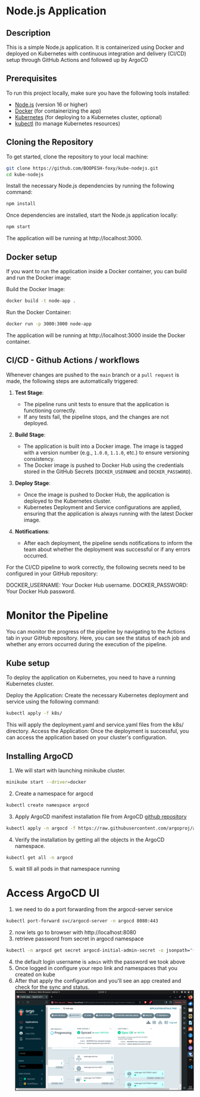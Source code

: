 # Node.js Application

## Description

This is a simple Node.js application. It is containerized using Docker and deployed on Kubernetes with continuous integration and delivery (CI/CD) setup through GitHub Actions and followed up by ArgoCD

## Prerequisites

To run this project locally, make sure you have the following tools installed:

- [Node.js](https://nodejs.org/) (version 16 or higher)
- [Docker](https://www.docker.com/get-started) (for containerizing the app)
- [Kubernetes](https://kubernetes.io/docs/setup/) (for deploying to a Kubernetes cluster, optional)
- [kubectl](https://kubernetes.io/docs/tasks/tools/install-kubectl/) (to manage Kubernetes resources)

## Cloning the Repository

To get started, clone the repository to your local machine:

```bash
git clone https://github.com/BOOPESH-foxy/kube-nodejs.git
cd kube-nodejs
```
Install the necessary Node.js dependencies by running the following command:
```bash
npm install
```
Once dependencies are installed, start the Node.js application locally:
```bash
npm start
```
The application will be running at http://localhost:3000.
## Docker setup
If you want to run the application inside a Docker container, you can build and run the Docker image:

Build the Docker Image:
```bash
docker build -t node-app .
```
Run the Docker Container:
```bash
docker run -p 3000:3000 node-app
```
The application will be running at http://localhost:3000 inside the Docker container.

## CI/CD - Github Actions / workflows
Whenever changes are pushed to the `main` branch or a `pull request` is made, the following steps are automatically triggered:

1. **Test Stage**:
   - The pipeline runs unit tests to ensure that the application is functioning correctly.
   - If any tests fail, the pipeline stops, and the changes are not deployed.

2. **Build Stage**:
   - The application is built into a Docker image. The image is tagged with a version number (e.g., `1.0.0`, `1.1.0`, etc.) to ensure versioning     
     consistency.
   - The Docker image is pushed to Docker Hub using the credentials stored in the GitHub Secrets (`DOCKER_USERNAME` and `DOCKER_PASSWORD`).

3. **Deploy Stage**:
   - Once the image is pushed to Docker Hub, the application is deployed to the Kubernetes cluster.
   - Kubernetes Deployment and Service configurations are applied, ensuring that the application is always running with the latest Docker image.

4. **Notifications**:
   - After each deployment, the pipeline sends notifications to inform the team about whether the deployment was successful or if any errors occurred.


For the CI/CD pipeline to work correctly, 
the following secrets need to be configured in your GitHub repository:

DOCKER_USERNAME: Your Docker Hub username.
DOCKER_PASSWORD: Your Docker Hub password.
# Monitor the Pipeline
You can monitor the progress of the pipeline by navigating to the Actions tab in your GitHub repository. Here, you can see the status of each job and whether any errors occurred during the execution of the pipeline.


## Kube setup
To deploy the application on Kubernetes, you need to have a running Kubernetes cluster.

Deploy the Application: Create the necessary Kubernetes deployment and service using the following command:
```bash
kubectl apply -f k8s/
```
This will apply the deployment.yaml and service.yaml files from the k8s/ directory.
Access the Application: Once the deployment is successful, you can access the application based on your cluster's configuration.

## Installing ArgoCD
1. We will start with launching minikube cluster.
```bash
minikube start --driver=docker
```
2. Create a namespace for argocd
```bash
kubectl create namespace argocd
```
3. Apply ArgoCD manifest installation file from ArgoCD [github repository](https://github.com/argoproj/argo-cd/releases) 
```bash
kubectl apply -n argocd -f https://raw.githubusercontent.com/argoproj/argo-cd/v2.8.4/manifests/install.yaml
```
4. Verify the installation by getting all the objects in the ArgoCD namespace.
```bash
kubectl get all -n argocd
```
5. wait till all pods in that namespace running

# Access ArgoCD UI
1. we need to do a port forwarding from the argocd-server service
```bash
kubectl port-forward svc/argocd-server -n argocd 8080:443
```
2. now lets go to browser with http://localhost:8080
3. retrieve password from secret in argocd namespace
```bash
kubectl -n argocd get secret argocd-initial-admin-secret -o jsonpath="{.data.password}" | base64 -d; echo
```
4. the default login username is ```admin``` with the password we took above
5. Once logged in configure your repo link and namespaces that you created on kube
6. After that apply the configuration and you'll see an app created and check for the sync and status.
   ![ARGO-CD OUTPUT](https://github.com/BOOPESH-foxy/kube-nodejs/blob/main/Screenshot%20from%202024-12-20%2012-43-56.png)
